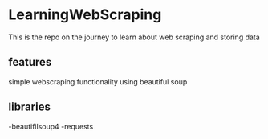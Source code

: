 # LearningWebScraping
This is the repo on the journey to learn about web scraping and storing data

## features
simple webscraping functionality using beautiful soup

## libraries
-beautifilsoup4
-requests
